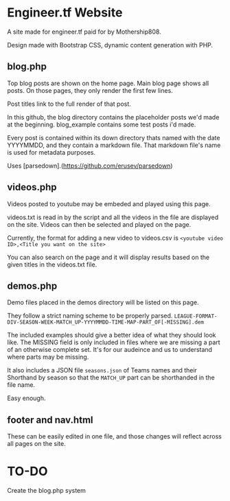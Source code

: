 Engineer.tf Website
======================
A site made for engineer.tf paid for by Mothership808.

Design made with Bootstrap CSS, dynamic content generation with PHP.

blog.php
----------------------
Top blog posts are shown on the home page. Main blog page shows all posts. On those pages, they only render the first few lines.

Post titles link to the full render of that post. 

In this github, the blog directory contains the placeholder posts we'd made at the beginning. blog_example contains some test posts i'd made.

Every post is contained within its down directory thats named with the date YYYYMMDD, and they contain a markdown file. That markdown file's name is used for metadata purposes.

Uses [parsedown].(https://github.com/erusev/parsedown)

videos.php
----------------------
Videos posted to youtube may be embeded and played using this page.

videos.txt is read in by the script and all the videos in the file are displayed on the site. Videos can then be selected and played on the page.

Currently, the format for adding a new video to videos.csv is
`<youtube video ID>,<Title you want on the site>`

You can also search on the page and it will display results based on the given titles in the videos.txt file.

demos.php
----------------------
Demo files placed in the demos directory will be listed on this page.

They follow a strict naming scheme to be properly parsed.
`LEAGUE-FORMAT-DIV-SEASON-WEEK-MATCH_UP-YYYYMMDD-TIME-MAP-PART_OF[-MISSING].dem`

The included examples should give a better idea of what they should look like.
The MISSING field is only included in files where we are missing a part of an otherwise complete set.
It's for our audeince and us to understand where parts may be missing. 

It also includes a JSON file `seasons.json` of Teams names and their Shorthand by season so that the `MATCH_UP` part can be shorthanded in the file name.

Easy enough.

footer and nav.html
----------------------
These can be easily edited in one file, and those changes will reflect across all pages on the site.

TO-DO
======================

Create the blog.php system